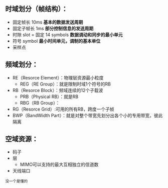 ## 时域划分（帧结构）：
* 固定帧长 10ms                **基本的数据发送周期**
* 固定子帧长 1ms               **部分控制信息的发送周期**
* 时隙 slot = 固定 14 symbols  **数据调动和同步的最小单元**
* 符号 symbol                  **最小时间单元，调制的基本单位**
* 采样点

## 频域划分：
* RE（Resorce Element）：物理层资源最小粒度
  * REG（RE Group）：就是限制时域1个符号的RB
* RB（Resorce Block）：频域连续的12个子载波
  * PRB（Physical RB）：就是RB
  * RBG（RB Group）：
* RG（Resorce Grid）:可用的所有RB，跨度一个子帧
* BWP（BandWidth Part）：就是对整个带宽先划分出各个小的专用带宽，彼此隔离

## 空域资源：
* 码子
* 层
    * MIMO可以支持的最大互相独立的信道数
* 天线端口

`没一个是懂的`
